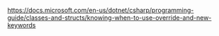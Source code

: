 
https://docs.microsoft.com/en-us/dotnet/csharp/programming-guide/classes-and-structs/knowing-when-to-use-override-and-new-keywords

